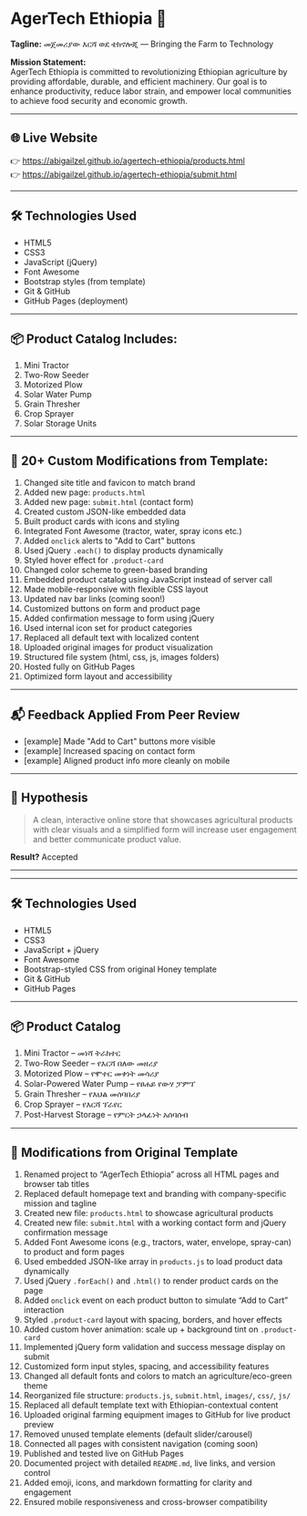 # AgerTech Ethiopia 🌾

**Tagline:** መጀመሪያው እርሻ ወደ ቴክኖሎጂ — Bringing the Farm to Technology

**Mission Statement:**  
AgerTech Ethiopia is committed to revolutionizing Ethiopian agriculture by providing affordable, durable, and efficient machinery. Our goal is to enhance productivity, reduce labor strain, and empower local communities to achieve food security and economic growth.

---

## 🌐 Live Website

👉 https://abigailzel.github.io/agertech-ethiopia/products.html  
👉 https://abigailzel.github.io/agertech-ethiopia/submit.html

---

## 🛠️ Technologies Used

- HTML5
- CSS3
- JavaScript (jQuery)
- Font Awesome
- Bootstrap styles (from template)
- Git & GitHub
- GitHub Pages (deployment)

---

## 📦 Product Catalog Includes:

1. Mini Tractor  
2. Two-Row Seeder  
3. Motorized Plow  
4. Solar Water Pump  
5. Grain Thresher  
6. Crop Sprayer  
7. Solar Storage Units  

---

## 🔧 20+ Custom Modifications from Template:

1. Changed site title and favicon to match brand  
2. Added new page: `products.html`  
3. Added new page: `submit.html` (contact form)  
4. Created custom JSON-like embedded data  
5. Built product cards with icons and styling  
6. Integrated Font Awesome (tractor, water, spray icons etc.)  
7. Added `onclick` alerts to "Add to Cart" buttons  
8. Used jQuery `.each()` to display products dynamically  
9. Styled hover effect for `.product-card`  
10. Changed color scheme to green-based branding  
11. Embedded product catalog using JavaScript instead of server call  
12. Made mobile-responsive with flexible CSS layout  
13. Updated nav bar links (coming soon!)  
14. Customized buttons on form and product page  
15. Added confirmation message to form using jQuery  
16. Used internal icon set for product categories  
17. Replaced all default text with localized content  
18. Uploaded original images for product visualization  
19. Structured file system (html, css, js, images folders)  
20. Hosted fully on GitHub Pages  
21. Optimized form layout and accessibility  

---

## 📬 Feedback Applied From Peer Review

- [example] Made "Add to Cart" buttons more visible  
- [example] Increased spacing on contact form  
- [example] Aligned product info more cleanly on mobile

---

## 🧪 Hypothesis

> A clean, interactive online store that showcases agricultural products with clear visuals and a simplified form will increase user engagement and better communicate product value.

**Result?** Accepted 

---
---

## 🛠️ Technologies Used

- HTML5
- CSS3
- JavaScript + jQuery
- Font Awesome
- Bootstrap-styled CSS from original Honey template
- Git & GitHub
- GitHub Pages

---

## 📦 Product Catalog

1. Mini Tractor – መነሻ ትራክተር  
2. Two-Row Seeder – የእርሻ በለው መዘሪያ  
3. Motorized Plow – የሞተር መቀነት መሳሪያ  
4. Solar-Powered Water Pump – የፀሐይ የውሃ ፓምፕ  
5. Grain Thresher – የእህል መሰባበሪያ  
6. Crop Sprayer – የእርሻ ፕራየር  
7. Post-Harvest Storage – የምርት ኃላፊነት አሰባሰብ

---

## 🔧 Modifications from Original Template

1. Renamed project to “AgerTech Ethiopia” across all HTML pages and browser tab titles  
2. Replaced default homepage text and branding with company-specific mission and tagline  
3. Created new file: `products.html` to showcase agricultural products  
4. Created new file: `submit.html` with a working contact form and jQuery confirmation message  
5. Added Font Awesome icons (e.g., tractors, water, envelope, spray-can) to product and form pages  
6. Used embedded JSON-like array in `products.js` to load product data dynamically  
7. Used jQuery `.forEach()` and `.html()` to render product cards on the page  
8. Added `onclick` event on each product button to simulate “Add to Cart” interaction  
9. Styled `.product-card` layout with spacing, borders, and hover effects  
10. Added custom hover animation: scale up + background tint on `.product-card`  
11. Implemented jQuery form validation and success message display on submit  
12. Customized form input styles, spacing, and accessibility features  
13. Changed all default fonts and colors to match an agriculture/eco-green theme  
14. Reorganized file structure: `products.js`, `submit.html`, `images/`, `css/`, `js/`  
15. Replaced all default template text with Ethiopian-contextual content  
16. Uploaded original farming equipment images to GitHub for live product preview  
17. Removed unused template elements (default slider/carousel)  
18. Connected all pages with consistent navigation (coming soon)  
19. Published and tested live on GitHub Pages  
20. Documented project with detailed `README.md`, live links, and version control  
21. Added emoji, icons, and markdown formatting for clarity and engagement  
22. Ensured mobile responsiveness and cross-browser compatibility  

